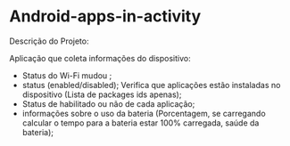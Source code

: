 # Android-apps-in-activity

Descrição do Projeto:

Aplicação que coleta informações do dispositivo:
  - Status do Wi-Fi mudou ;
  - status (enabled/disabled);
Verifica que aplicações estão instaladas no dispositivo (Lista de packages ids apenas);
  - Status de habilitado ou não de cada aplicação;
  - informações sobre o uso da bateria (Porcentagem, se carregando calcular o tempo para a bateria estar 100% carregada, saúde da bateria);
